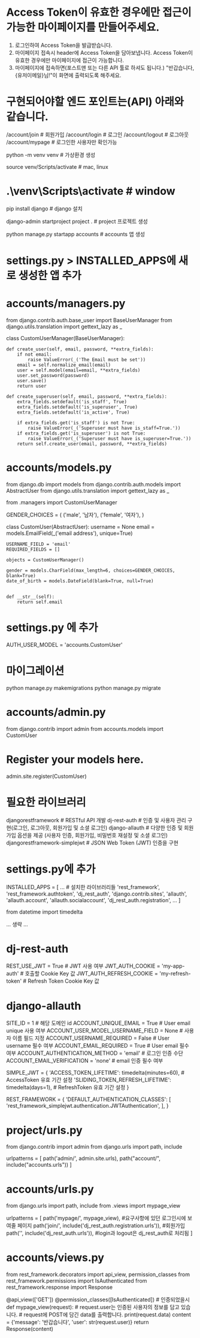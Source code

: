 # Access Token이 유효한 경우에만 접근이 가능한 마이페이지를 만들어주세요.

1. 로그인하여 Access Token을 발급받습니다.
2. 마이페이지 접속시 header에 Access Token을 담아보냅니다. Access Token이 유효한 경우에만 마이페이지에 접근이 가능합니다.
3. 마이페이지에 접속하면(포스트맨 또는 다른 API 툴로 하셔도 됩니다.) "반갑습니다, {유저이메일}님!"이 화면에 출력되도록 해주세요.

# 구현되어야할 엔드 포인트는(API) 아래와 같습니다.

/account/join # 회원가입
/account/login # 로그인
/account/logout # 로그아웃
/account/mypage # 로그인한 사용자만 확인가능


python -m venv venv # 가상환경 생성

source venv/Scripts/activate # mac, linux
# .\venv\Scripts\activate # window

pip install django # django 설치

django-admin startproject project . # project 프로젝트 생성

python manage.py startapp accounts # accounts 앱 생성

# settings.py > INSTALLED_APPS에 새로 생성한 앱 추가

# accounts/managers.py
from django.contrib.auth.base_user import BaseUserManager
from django.utils.translation import gettext_lazy as _


class CustomUserManager(BaseUserManager):

    def create_user(self, email, password, **extra_fields):
        if not email:
            raise ValueError(_('The Email must be set'))
        email = self.normalize_email(email)
        user = self.model(email=email, **extra_fields)
        user.set_password(password)
        user.save()
        return user

    def create_superuser(self, email, password, **extra_fields):
        extra_fields.setdefault('is_staff', True)
        extra_fields.setdefault('is_superuser', True)
        extra_fields.setdefault('is_active', True)

        if extra_fields.get('is_staff') is not True:
            raise ValueError(_('Superuser must have is_staff=True.'))
        if extra_fields.get('is_superuser') is not True:
            raise ValueError(_('Superuser must have is_superuser=True.'))
        return self.create_user(email, password, **extra_fields)


# accounts/models.py
from django.db import models
from django.contrib.auth.models import AbstractUser
from django.utils.translation import gettext_lazy as _

from .managers import CustomUserManager

GENDER_CHOICES = (
    ('male', '남자'),
    ('female', '여자'),
)

class CustomUser(AbstractUser):
    username = None
    email = models.EmailField(_('email address'), unique=True)

    USERNAME_FIELD = 'email'
    REQUIRED_FIELDS = []

    objects = CustomUserManager()

    gender = models.CharField(max_length=6, choices=GENDER_CHOICES, blank=True)
    date_of_birth = models.DateField(blank=True, null=True)
    

    def __str__(self):
        return self.email

# settings.py 에 추가
AUTH_USER_MODEL = 'accounts.CustomUser'

# 마이그레이션

python manage.py makemigrations
python manage.py migrate

# accounts/admin.py
from django.contrib import admin
from accounts.models import CustomUser

# Register your models here.
admin.site.register(CustomUser)




# 필요한 라이브러리

djangorestframework # RESTful API 개발
dj-rest-auth # 인증 및 사용자 관리 구현(로그인, 로그아웃, 회원가입 및 소셜 로그인)
django-allauth # 다양한 인증 및 회원가입 옵션을 제공 (사용자 인증, 회원가입, 비밀번호 재설정 및 소셜 로그인)
djangorestframework-simplejwt # JSON Web Token (JWT) 인증을 구현



# settings.py에 추가

INSTALLED_APPS = [
...
    # 설치한 라이브러리들
    'rest_framework',
    'rest_framework.authtoken',
    'dj_rest_auth',
    'django.contrib.sites',
    'allauth',
    'allauth.account',
    'allauth.socialaccount',
    'dj_rest_auth.registration',
...
]

from datetime import timedelta

... 생략 ...

# dj-rest-auth
REST_USE_JWT = True # JWT 사용 여부
JWT_AUTH_COOKIE = 'my-app-auth' # 호출할 Cookie Key 값
JWT_AUTH_REFRESH_COOKIE = 'my-refresh-token' # Refresh Token Cookie Key 값

# django-allauth
SITE_ID = 1 # 해당 도메인 id
ACCOUNT_UNIQUE_EMAIL = True # User email unique 사용 여부
ACCOUNT_USER_MODEL_USERNAME_FIELD = None # 사용자 이름 필드 지정
ACCOUNT_USERNAME_REQUIRED = False # User username 필수 여부
ACCOUNT_EMAIL_REQUIRED = True # User email 필수 여부
ACCOUNT_AUTHENTICATION_METHOD = 'email' # 로그인 인증 수단
ACCOUNT_EMAIL_VERIFICATION = 'none' # email 인증 필수 여부

SIMPLE_JWT = {
    'ACCESS_TOKEN_LIFETIME': timedelta(minutes=60),  # AccessToken 유효 기간 설정
    'SLIDING_TOKEN_REFRESH_LIFETIME': timedelta(days=1),  # RefreshToken 유효 기간 설정
}

REST_FRAMEWORK = {
    'DEFAULT_AUTHENTICATION_CLASSES': [
        'rest_framework_simplejwt.authentication.JWTAuthentication',
    ],
}



# project/urls.py
from django.contrib import admin
from django.urls import path, include

urlpatterns = [
    path('admin/', admin.site.urls),
    path("account/", include("accounts.urls"))
]

# accounts/urls.py
from django.urls import path, include
from .views import mypage_view

urlpatterns = [
    path('mypage/', mypage_view), #요구사항에 있던 로그인시에 보여줄 페이지
    path('join/', include('dj_rest_auth.registration.urls')), #회원가입
    path('', include('dj_rest_auth.urls')), #login과 logout은 dj_rest_auth로 처리됨
]


# accounts/views.py
from rest_framework.decorators import api_view, permission_classes
from rest_framework.permissions import IsAuthenticated
from rest_framework.response import Response

@api_view(['GET'])
@permission_classes([IsAuthenticated]) # 인증되었을시
def mypage_view(request):
    # request.user는 인증된 사용자의 정보를 담고 있습니다.
    # request에 POST에 담긴 data를 출력합니다.
    print(request.data)
    content = {'message': '반갑습니다', 'user': str(request.user)}
    return Response(content)

